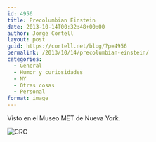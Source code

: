 ```yaml
---
id: 4956
title: Precolumbian Einstein
date: 2013-10-14T00:32:48+00:00
author: Jorge Cortell
layout: post
guid: https://cortell.net/blog/?p=4956
permalink: /2013/10/14/precolumbian-einstein/
categories:
  - General
  - Humor y curiosidades
  - NY
  - Otras cosas
  - Personal
format: image
---
```

Visto en el Museo MET de Nueva York.

<img class="aligncenter" alt="CRC" src="https://lh5.googleusercontent.com/-Mouq_6Si_Qk/Ult0PVKFDOI/AAAAAAAAOUM/JWCc1mv-oC8/w464-h619-no/20130924_130800.jpg" />

&nbsp;